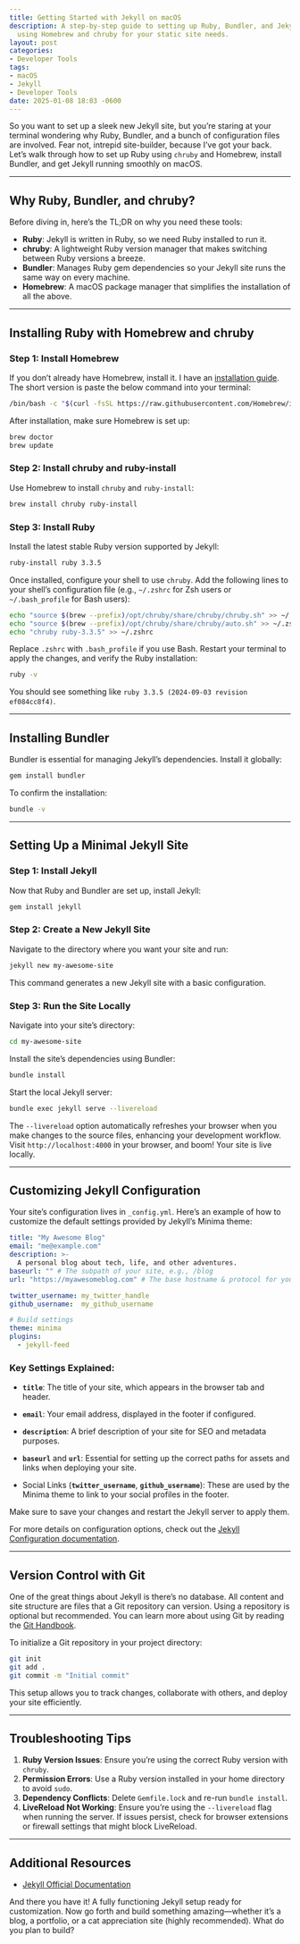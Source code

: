 ```yaml
---
title: Getting Started with Jekyll on macOS
description: A step-by-step guide to setting up Ruby, Bundler, and Jekyll on macOS
  using Homebrew and chruby for your static site needs.
layout: post
categories:
- Developer Tools
tags:
- macOS
- Jekyll
- Developer Tools
date: 2025-01-08 18:03 -0600
---
```

So you want to set up a sleek new Jekyll site, but you’re staring at your terminal wondering why Ruby, Bundler, and a bunch of configuration files are involved. Fear not, intrepid site-builder, because I’ve got your back. Let’s walk through how to set up Ruby using `chruby` and Homebrew, install Bundler, and get Jekyll running smoothly on macOS.

---

## Why Ruby, Bundler, and chruby?

Before diving in, here’s the TL;DR on why you need these tools:

- **Ruby**: Jekyll is written in Ruby, so we need Ruby installed to run it.
- **chruby**: A lightweight Ruby version manager that makes switching between Ruby versions a breeze.
- **Bundler**: Manages Ruby gem dependencies so your Jekyll site runs the same way on every machine.
- **Homebrew**: A macOS package manager that simplifies the installation of all the above.

---

## Installing Ruby with Homebrew and chruby

### Step 1: Install Homebrew

If you don’t already have Homebrew, install it. I have an [installation guide](/posts/installing-homebrew-on-macos/). The short version is paste the below command into your terminal:

```bash
/bin/bash -c "$(curl -fsSL https://raw.githubusercontent.com/Homebrew/install/HEAD/install.sh)"
```

After installation, make sure Homebrew is set up:

```bash
brew doctor
brew update
```

### Step 2: Install chruby and ruby-install

Use Homebrew to install `chruby` and `ruby-install`:

```bash
brew install chruby ruby-install
```

### Step 3: Install Ruby

Install the latest stable Ruby version supported by Jekyll:

```bash
ruby-install ruby 3.3.5
```

Once installed, configure your shell to use `chruby`. Add the following lines to your shell’s configuration file (e.g., `~/.zshrc` for Zsh users or `~/.bash_profile` for Bash users):

```sh
echo "source $(brew --prefix)/opt/chruby/share/chruby/chruby.sh" >> ~/.zshrc
echo "source $(brew --prefix)/opt/chruby/share/chruby/auto.sh" >> ~/.zshrc
echo "chruby ruby-3.3.5" >> ~/.zshrc
```

Replace `.zshrc` with `.bash_profile` if you use Bash. Restart your terminal to apply the changes, and verify the Ruby installation:

```bash
ruby -v
```

You should see something like `ruby 3.3.5 (2024-09-03 revision ef084cc8f4)`.

---

## Installing Bundler

Bundler is essential for managing Jekyll’s dependencies. Install it globally:

```bash
gem install bundler
```

To confirm the installation:

```bash
bundle -v
```

---

## Setting Up a Minimal Jekyll Site

### Step 1: Install Jekyll

Now that Ruby and Bundler are set up, install Jekyll:

```bash
gem install jekyll
```

### Step 2: Create a New Jekyll Site

Navigate to the directory where you want your site and run:

```bash
jekyll new my-awesome-site
```

This command generates a new Jekyll site with a basic configuration.

### Step 3: Run the Site Locally

Navigate into your site’s directory:

```bash
cd my-awesome-site
```

Install the site’s dependencies using Bundler:

```bash
bundle install
```

Start the local Jekyll server:

```bash
bundle exec jekyll serve --livereload
```

The `--livereload` option automatically refreshes your browser when you make changes to the source files, enhancing your development workflow. Visit `http://localhost:4000` in your browser, and boom! Your site is live locally.

---

## Customizing Jekyll Configuration

Your site’s configuration lives in `_config.yml`. Here’s an example of how to customize the default settings provided by Jekyll’s Minima theme:

```yaml
title: "My Awesome Blog"
email: "me@example.com"
description: >-
  A personal blog about tech, life, and other adventures.
baseurl: "" # The subpath of your site, e.g., /blog
url: "https://myawesomeblog.com" # The base hostname & protocol for your site

twitter_username: my_twitter_handle
github_username:  my_github_username

# Build settings
theme: minima
plugins:
  - jekyll-feed
```

### Key Settings Explained:

- **`title`**: The title of your site, which appears in the browser tab and header.
    
- **`email`**: Your email address, displayed in the footer if configured.
    
- **`description`**: A brief description of your site for SEO and metadata purposes.
    
- **`baseurl`** and **`url`**: Essential for setting up the correct paths for assets and links when deploying your site.
    
- Social Links (**`twitter_username`**, **`github_username`**): These are used by the Minima theme to link to your social profiles in the footer.
    

Make sure to save your changes and restart the Jekyll server to apply them.

For more details on configuration options, check out the [Jekyll Configuration documentation](https://jekyllrb.com/docs/configuration/).

---

## Version Control with Git

One of the great things about Jekyll is there’s no database. All content and site structure are files that a Git repository can version. Using a repository is optional but recommended. You can learn more about using Git by reading the [Git Handbook](https://guides.github.com/introduction/git-handbook/).

To initialize a Git repository in your project directory:

```bash
git init
git add .
git commit -m "Initial commit"
```

This setup allows you to track changes, collaborate with others, and deploy your site efficiently.

---

## Troubleshooting Tips

1. **Ruby Version Issues**: Ensure you’re using the correct Ruby version with `chruby`.
2. **Permission Errors**: Use a Ruby version installed in your home directory to avoid `sudo`.
3. **Dependency Conflicts**: Delete `Gemfile.lock` and re-run `bundle install`.
4. **LiveReload Not Working**: Ensure you’re using the `--livereload` flag when running the server. If issues persist, check for browser extensions or firewall settings that might block LiveReload.

---

## Additional Resources

- [Jekyll Official Documentation](https://jekyllrb.com/docs/)

And there you have it! A fully functioning Jekyll setup ready for customization. Now go forth and build something amazing—whether it’s a blog, a portfolio, or a cat appreciation site (highly recommended). What do you plan to build?
